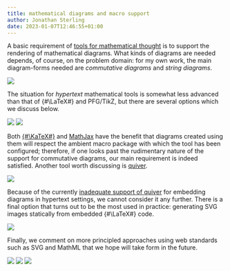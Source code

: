 ```yaml
---
title: mathematical diagrams and macro support
author: Jonathan Sterling
date: 2023-01-07T12:46:55+01:00
---
```


A basic requirement of [tools for mathematical thought](tfmt-0002) is to support the rendering of mathematical diagrams. What kinds of diagrams are needed depends, of course, on the problem domain: for my own work, the main diagram-forms needed are *commutative diagrams* and *string diagrams*.

![](tfmt-000P)

The situation for *hypertext* mathematical tools is somewhat less advanced than that of {#\LaTeX#} and PFG/TikZ, but there are several options which we discuss below.

![](tfmt-000J)
![](tfmt-000K)

Both [{#\KaTeX#}](tfmt-000J) and [MathJax](tfmt-000K) have the benefit that diagrams created using them will respect the ambient macro package with which the tool has been configured; therefore, if one looks past the rudimentary nature of the support for commutative diagrams, our main requirement is indeed satisfied. Another tool worth discussing is [quiver](tfmt-000I).

![](tfmt-000I)

Because of the currently [inadequate support of quiver](tfmt-000I) for embedding diagrams in hypertext settings, we cannot consider it any further. There is a final option that turns out to be the most used in practice: generating SVG images statically from embedded {#\LaTeX#} code.

![](tfmt-000L)


Finally, we comment on more principled approaches using web standards such as SVG and MathML that we hope will take form in the future.

![](tfmt-000N)
![](tfmt-000O)
![](tfmt-000M)
